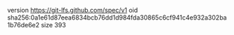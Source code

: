 version https://git-lfs.github.com/spec/v1
oid sha256:0a1e61d87eea6834bcb76dd1d984fda30865c6cf941c4e932a302ba1b76de6e2
size 393
